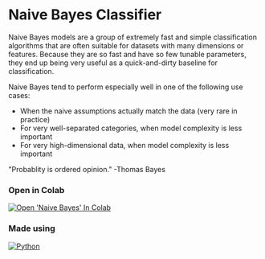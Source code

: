 # Naive Bayes Classifier

Naive Bayes models are a group of extremely fast and simple classification algorithms that are often suitable for datasets with many dimensions or features. Because they are so fast and have so few tunable parameters, they end up being very useful as a quick-and-dirty baseline for classification.

Naive Bayes tend to perform especially well in one of the following use cases:

- When the naive assumptions actually match the data (very rare in practice)
- For very well-separated categories, when model complexity is less important
- For very high-dimensional data, when model complexity is less important


"Probablity is ordered opinion."
-Thomas Bayes

### Open in Colab

[![Open 'Naive Bayes' In Colab](https://colab.research.google.com/assets/colab-badge.svg)](https://colab.research.google.com/github/ginobaltazar7/66daysofdata/blob/master/Naive%20Bayes%20Classifier/NaiveBayes.ipynb)


### Made using 
[![Python](https://img.shields.io/badge/python%20-%2314354C.svg?&style=for-the-badge&logo=python&logoColor=white)](https://www.python.org/)



